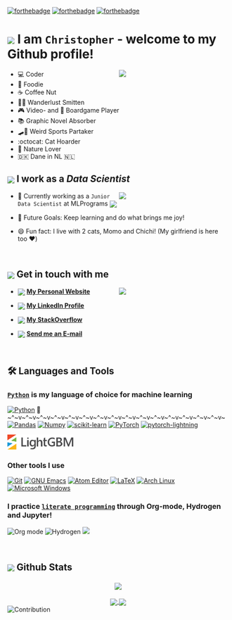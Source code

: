 [![forthebadge](https://forthebadge.com/images/badges/powered-by-coffee.svg)](https://forthebadge.com) [![forthebadge](https://forthebadge.com/images/badges/contains-cat-gifs.svg)](https://forthebadge.com) [![forthebadge](https://forthebadge.com/images/badges/mom-made-pizza-rolls.svg)](https://forthebadge.com)


# <img align="center" width="100" src="https://cdn-icons.flaticon.com/png/512/2872/premium/2872511.png?token=exp=1638839113~hmac=cd06efee79225a0d836d14673551b197"> I am `Christopher` - welcome to my Github profile!
<!-- <img align="right" alt="GIF" width="250" src="https://media.giphy.com/media/du3J3cXyzhj75IOgvA/giphy.gif" /> -->
<!-- <img align="right" alt="GIF" width="400" src="https://media0.giphy.com/media/6vj5quVNRhoQw/giphy.gif?cid=790b7611c5cbe9bff690985406ceb2b65607e920044400d6&rid=giphy.gif&ct=g" /> -->
<img width=250 align="right" src="https://c.tenor.com/NqURjAGH6GYAAAAd/cat-code.gif">



- 💻 Coder
- 🍜 Foodie 
- ☕ Coffee Nut
- 🧑‍🚀 Wanderlust Smitten
- 🎮 Video- and 🎲 Boardgame Player
- 📚 Graphic Novel Absorber
- 🛹🎿 Weird Sports Partaker
- :octocat: Cat Hoarder
- 🌳 Nature Lover
- 🇩🇰 Dane in NL 🇳🇱


## <img align="center" width="30" src="https://cdn-icons.flaticon.com/png/512/5408/premium/5408783.png?token=exp=1638839962~hmac=af5cc5cb4be8fd9335c1f1e299fc5ddb"> I work as a *Data Scientist*
<img width="250" align="right" src="https://media1.giphy.com/media/1GEATImIxEXVR79Dhk/giphy.gif?cid=790b76112729e20897ed170ef28a96548a7e280f92889ba1&rid=giphy.gif&ct=g">

- 🌱 Currently working as a `Junior Data Scientist` at MLPrograms [<img align="center" width="100" src="https://www.mlprograms.com/wp-content/uploads/2021/05/MLP-Logo-Home-Slider.png">](https://www.mlprograms.com)
- 🔭 Future Goals: Keep learning and do what brings me joy!

- 😄 Fun fact: I live with 2 cats, Momo and Chichi! (My girlfriend is here too ❤️)

<br />

## <img align="center" width="30" src="https://assets.dryicons.com/uploads/icon/svg/7789/cbbc7282-1038-4d16-99bf-53b0bdec0a87.svg"> Get in touch with me

<img width=250 align="right" src="https://media0.giphy.com/media/ZBVRlQamUaAMAOWDHB/giphy.gif?cid=790b7611bb208787c4a399be6459ef8b87d3521fd2a534a8&rid=giphy.gif&ct=g">

- [<img align="center" width="100" src="https://img.shields.io/badge/github-%23121011.svg?style=for-the-badge&logo=github&logoColor=white">](https://christophermadsen.github.io/) [**My Personal Website**](https://christophermadsen.github.io/)

- [<img align="center" width="100" src="https://img.shields.io/badge/linkedin-%230077B5.svg?style=for-the-badge&logo=linkedin&logoColor=white">](https://www.linkedin.com/in/christopher-buch-madsen/) [**My LinkedIn Profile**](https://www.linkedin.com/in/christopher-buch-madsen/)

- [<img align="center" width="100" src="https://img.shields.io/badge/-Stackoverflow-FE7A16?style=for-the-badge&logo=stack-overflow&logoColor=white)">](https://stackoverflow.com/users/10739860/cb-madsen) [**My StackOverflow**](https://stackoverflow.com/users/10739860/cb-madsen)

- [<img align="center" width="100" src="https://img.shields.io/badge/Gmail-D14836?style=for-the-badge&logo=gmail&logoColor=white">](https://mailhide.io/e/caw60Mo0) [**Send me an E-mail**](https://mailhide.io/e/caw60Mo0)

<br />

## 🛠 Languages and Tools
### [`Python`](https://www.youtube.com/watch?v=QcbR1J_4ICg) is my language of choice for machine learning
[<img alt="Python" src="https://img.shields.io/badge/python-3670A0?style=for-the-badge&logo=python&logoColor=ffdd54">](https://www.python.org/) 🐍\~^~v\~^~v\~^~v\~^~v\~^~v\~^~v\~^~v\~^~v\~^~v\~^~v\~^~v\~^~v\~^~v\~^~v\~^~v\~ <br>
[<img alt="Pandas" src="https://img.shields.io/badge/pandas-%23150458.svg?style=for-the-badge&logo=pandas&logoColor=white">](https://pandas.pydata.org/)
[<img alt="Numpy" src="https://img.shields.io/badge/numpy-%23013243.svg?style=for-the-badge&logo=numpy&logoColor=white">](https://numpy.org/)
[<img alt="scikit-learn" src="https://img.shields.io/badge/scikit--learn-%23F7931E.svg?style=for-the-badge&logo=scikit-learn&logoColor=white">](https://scikit-learn.org/stable/)
[<img alt="PyTorch" src="https://img.shields.io/badge/PyTorch-%23EE4C2C.svg?style=for-the-badge&logo=PyTorch&logoColor=white">](https://pytorch.org/)
[<img alt="pytorch-lightning" src="https://img.shields.io/badge/PyTorch Lightning-792EE5?style=for-the-badge&logo=PyTorch Lightning&logoColor=white">](https://www.pytorchlightning.ai/)


[<img width="150" alt="LightGBM" src="https://raw.githubusercontent.com/microsoft/LightGBM/a91e4b2d1877d86030d2de5d07e9257aebc9f143/docs/logo/LightGBM_logo_black_text.svg">](https://github.com/microsoft/LightGBM)

### Other tools I use
[<img alt="Git" src="https://img.shields.io/badge/git-%23F05033.svg?style=for-the-badge&logo=git&logoColor=white">](https://git-scm.com/)
[<img alt="GNU Emacs" src="https://img.shields.io/badge/Emacs-%237F5AB6.svg?&style=for-the-badge&logo=gnu-emacs&logoColor=white">](https://www.gnu.org/software/emacs/)
[<img alt="Atom Editor" src="https://img.shields.io/badge/Atom-%2366595C.svg?style=for-the-badge&logo=atom&logoColor=white">](https://atom.io/)
[<img alt="LaTeX" src="https://img.shields.io/badge/LaTeX-47A141?style=for-the-badge&logo=LaTeX&logoColor=white">](https://www.latex-project.org/)
[<img alt="Arch Linux" src="https://img.shields.io/badge/Arch%20Linux-1793D1?logo=arch-linux&logoColor=fff&style=for-the-badge">](https://archlinux.org/)
[<img alt="Microsoft Windows" src="https://img.shields.io/badge/Windows-0078D6?style=for-the-badge&logo=windows&logoColor=white">](https://www.microsoft.com/en-us/windows)

### I practice [`literate programming`](https://en.wikipedia.org/wiki/Literate_programming) through Org-mode, Hydrogen and Jupyter!
![Org mode](https://orgmode.org/resources/img/org-mode-unicorn.svg)
![Hydrogen](https://camo.githubusercontent.com/a0076b9d69ea4b02d89c95a611140debd250b9962a11946de2315a91ec2ced87/68747470733a2f2f63646e2e7261776769742e636f6d2f6e7465726163742f687964726f67656e2f31376564613234352f7374617469632f616e696d6174652d6c6f676f2e737667)
<img width="130" src="https://upload.wikimedia.org/wikipedia/commons/thumb/3/38/Jupyter_logo.svg/1200px-Jupyter_logo.svg.png">

<br/>


## <img align="center" width="30" src="https://cdn-icons.flaticon.com/png/512/3304/premium/3304172.png?token=exp=1638840250~hmac=1733e29f283a78d8f96eec3bbfa6424d"> Github Stats 

<div align="center"><img align="middle" src="https://komarev.com/ghpvc/?username=christophermadsen&style=flat"></div><br>

  <div align="center"> 
     <a href="">
      <img align="center" src="https://github-readme-stats-sigma-five.vercel.app/api?username=christophermadsen&show_icons=true&include_all_commits=true&count_private=true&theme=react&line_height=40" />
    </a>
    <a href="">
      <img align="center" src="https://github-readme-stats.vercel.app/api/top-langs/?username=christophermadsen&theme=react&line_height=40&hide=css"/>
    </a>
</div

![Contribution](https://activity-graph.herokuapp.com/graph?username=christophermadsen&theme=react-dark&hide_border=true&area=true)
